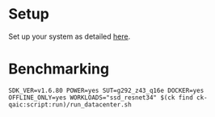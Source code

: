 # Setup
Set up your system as detailed [here](https://github.com/krai/ck-qaic/blob/main/script/setup.docker/README.md).

# Benchmarking
```
SDK_VER=v1.6.80 POWER=yes SUT=g292_z43_q16e DOCKER=yes OFFLINE_ONLY=yes WORKLOADS="ssd_resnet34" $(ck find ck-qaic:script:run)/run_datacenter.sh
```
